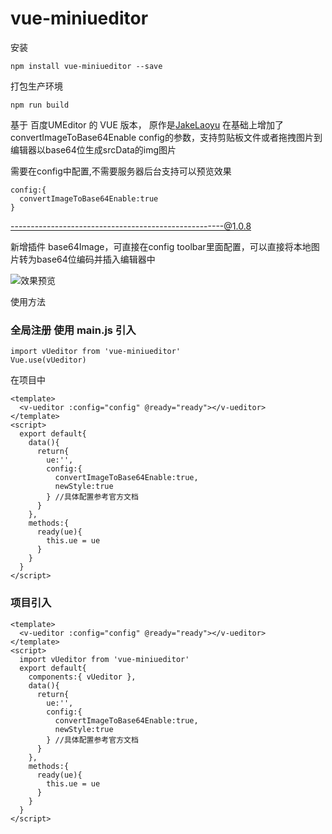 # vue-miniueditor
安装
```
npm install vue-miniueditor --save
```
打包生产环境
```
npm run build
```
基于 百度UMEditor 的 VUE 版本， 原作是[JakeLaoyu](https://github.com/JakeLaoyu)
在基础上增加了 convertImageToBase64Enable config的参数，支持剪贴板文件或者拖拽图片到编辑器以base64位生成srcData的img图片

需要在config中配置,不需要服务器后台支持可以预览效果
```
config:{
  convertImageToBase64Enable:true
}
```
-----------------------------------------------------@1.0.8

新增插件 base64Image，可直接在config toolbar里面配置，可以直接将本地图片转为base64位编码并插入编辑器中


![效果预览](https://github.com/Xekin-FE/vue-miniumeditor/blob/master/src/assets/ReadMe.png)

使用方法

### 全局注册 使用 main.js 引入
```
import vUeditor from 'vue-miniueditor'
Vue.use(vUeditor)
```
在项目中
```
<template>
  <v-ueditor :config="config" @ready="ready"></v-ueditor>
</template>
<script>
  export default{
    data(){
      return{
        ue:'',
        config:{
          convertImageToBase64Enable:true,
          newStyle:true
        } //具体配置参考官方文档
      }
    },
    methods:{
      ready(ue){
        this.ue = ue
      }
    }
  }
</script>
```

### 项目引入
```
<template>
  <v-ueditor :config="config" @ready="ready"></v-ueditor>
</template>
<script>
  import vUeditor from 'vue-miniueditor'
  export default{
    components:{ vUeditor },
    data(){
      return{
        ue:'',
        config:{
          convertImageToBase64Enable:true,
          newStyle:true
        } //具体配置参考官方文档
      }
    },
    methods:{
      ready(ue){
        this.ue = ue
      }
    }
  }
</script>
```
